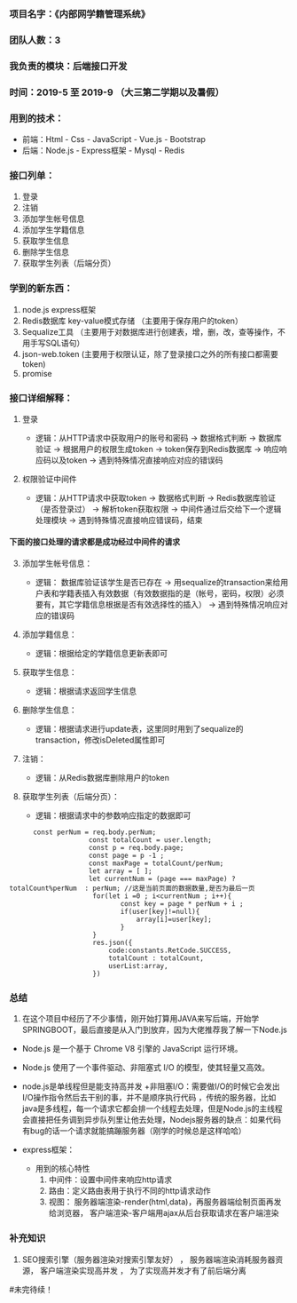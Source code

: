 ### 项目名字：《内部网学籍管理系统》 
### 团队人数：3
### 我负责的模块：后端接口开发
### 时间：2019-5 至 2019-9 （大三第二学期以及暑假）
### 用到的技术： 
+ 前端：Html - Css - JavaScript - Vue.js - Bootstrap
+ 后端：Node.js - Express框架 - Mysql - Redis

### 接口列单：
1. 登录
2. 注销
3. 添加学生帐号信息
4. 添加学生学籍信息
5. 获取学生信息
6. 删除学生信息
7. 获取学生列表（后端分页）

### 学到的新东西：
1. node.js express框架
2. Redis数据库 key-value模式存储 （主要用于保存用户的token）
3. Sequalize工具  （主要用于对数据库进行创建表，增，删，改，查等操作，不用手写SQL语句）
4. json-web.token (主要用于权限认证，除了登录接口之外的所有接口都需要token)
5. promise

### 接口详细解释：
1. 登录
    + 逻辑：从HTTP请求中获取用户的账号和密码 -> 数据格式判断 -> 数据库验证 -> 根据用户的权限生成token -> token保存到Redis数据库 -> 响应响应码以及token -> 遇到特殊情况直接响应对应的错误码

2. 权限验证中间件
    + 逻辑：从HTTP请求中获取token -> 数据格式判断 -> Redis数据库验证（是否登录过） -> 解析token获取权限 -> 中间件通过后交给下一个逻辑处理模块 -> 遇到特殊情况直接响应错误码，结束

#### 下面的接口处理的请求都是成功经过中间件的请求
3. 添加学生帐号信息：
    + 逻辑： 数据库验证该学生是否已存在  -> 用sequalize的transaction来给用户表和学籍表插入有效数据（有效数据指的是（帐号，密码，权限）必须要有，其它学籍信息根据是否有效选择性的插入）  -> 遇到特殊情况响应对应的错误码

4. 添加学籍信息：
    + 逻辑：根据给定的学籍信息更新表即可

5. 获取学生信息：
    + 逻辑：根据请求返回学生信息

6. 删除学生信息：
    + 逻辑：根据请求进行update表，这里同时用到了sequalize的transaction，修改isDeleted属性即可
 
7. 注销：
    + 逻辑：从Redis数据库删除用户的token

7. 获取学生列表（后端分页）：
    + 逻辑：根据请求中的参数响应指定的数据即可
```
      const perNum = req.body.perNum;
                    const totalCount = user.length;
                    const p = req.body.page;
                    const page = p -1 ;
                    const maxPage = totalCount/perNum;
                    let array = [ ];
                    let currentNum = (page === maxPage) ? totalCount%perNum  : perNum; //这是当前页面的数据数量,是否为最后一页
                     for(let i =0 ; i<currentNum ; i++){
                            const key = page * perNum + i ;
                            if(user[key]!=null){
                                array[i]=user[key];
                            }
                     }
                     res.json({
                         code:constants.RetCode.SUCCESS,
                         totalCount : totalCount,
                         userList:array,
                     })

```

### 总结
1. 在这个项目中经历了不少事情，刚开始打算用JAVA来写后端，开始学SPRINGBOOT，最后直接是从入门到放弃，因为大佬推荐我了解一下Node.js
+ Node.js 是一个基于 Chrome V8 引擎的 JavaScript 运行环境。 
+ Node.js 使用了一个事件驱动、非阻塞式 I/O 的模型，使其轻量又高效。
+ node.js是单线程但是能支持高并发
    +非阻塞I/O：需要做I/O的时候它会发出I/O操作指令然后去干别的事，并不是顺序执行代码
    ，传统的服务器，比如java是多线程，每一个请求它都会排一个线程去处理，但是Node.js的主线程会直接把任务调到异步队列里让他去处理，Nodejs服务器的缺点：如果代码有bug的话一个请求就能搞蹦服务器（刚学的时候总是这样哈哈）

+ express框架： 
    + 用到的核心特性
        1. 中间件：设置中间件来响应http请求
        2. 路由：定义路由表用于执行不同的http请求动作
        3. 视图： 服务器端渲染-render(html,data)，再服务器端绘制页面再发给浏览器， 客户端渲染-客户端用ajax从后台获取请求在客户端渲染


 ### 补充知识
1.    SEO搜索引擎（服务器渲染对搜索引擎友好） ， 服务器端渲染消耗服务器资源， 客户端渲染实现高并发 ， 为了实现高并发才有了前后端分离

#未完待续！
